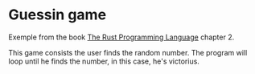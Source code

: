 # Guessin game
Exemple from the book [The Rust Programming Language](https://doc.rust-lang.org/book/title-page.html) chapter 2.

This game consists the user finds the random number. The program will loop until he finds the number, in this case, he's victorius.
